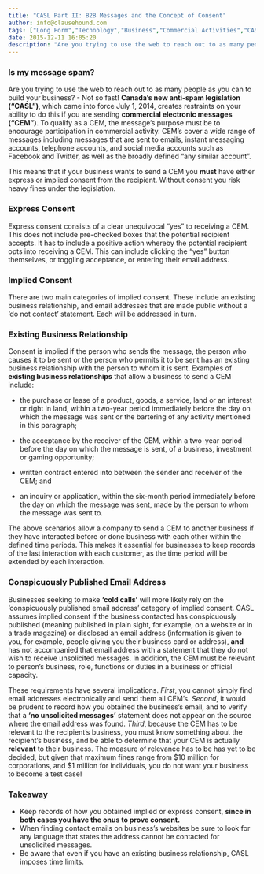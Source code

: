 ```yaml
---
title: "CASL Part II: B2B Messages and the Concept of Consent"
author: info@clausehound.com
tags: ["Long Form","Technology","Business","Commercial Activities","CASL","info@clausehound.com"]
date: 2015-12-11 16:05:20
description: "Are you trying to use the web to reach out to as many people as you can to build your business? - Not so fast! Canada’s new anti-spam legislation (“CASL”), which came into force July 1, 2014, creates restraints on your ability to do this if you are sending commercial electronic messages (“CEM”)."
---
```


### Is my message spam?

Are you trying to use the web to reach out to as many people as you can to build your business? - Not so fast! **Canada’s new anti-spam legislation (“CASL”)**, which came into force July 1, 2014, creates restraints on your ability to do this if you are sending **commercial electronic messages (“CEM”)**. To qualify as a CEM, the message’s purpose must be to encourage participation in commercial activity. CEM’s cover a wide range of messages including messages that are sent to emails, instant messaging accounts, telephone accounts, and social media accounts such as Facebook and Twitter, as well as the broadly defined “any similar account”.

 

This means that if your business wants to send a CEM you **must** have either express or implied consent from the recipient. Without consent you risk heavy fines under the legislation.

 

### Express Consent

Express consent consists of a clear unequivocal “yes” to receiving a CEM. This does not include pre-checked boxes that the potential recipient accepts. It has to include a positive action whereby the potential recipient opts into receiving a CEM. This can include clicking the “yes” button themselves, or toggling acceptance, or entering their email address.

 

### Implied Consent

There are two main categories of implied consent. These include an existing business relationship, and email addresses that are made public without a ‘do not contact’ statement. Each will be addressed in turn.

 

### Existing Business Relationship

Consent is implied if the person who sends the message, the person who causes it to be sent or the person who permits it to be sent has an existing business relationship with the person to whom it is sent. Examples of **existing business relationships** that allow a business to send a CEM include:

- the purchase or lease of a product, goods, a service, land or an interest or right in land, within a two-year period immediately before the day on which the message was sent or the bartering of any activity mentioned in this paragraph;

- the acceptance by the receiver of the CEM, within a two-year period before the day on which the message is sent, of a business, investment or gaming opportunity;

- written contract entered into between the sender and receiver of the CEM; and

- an inquiry or application, within the six-month period immediately before the day on which the message was sent, made by the person to whom the message was sent to.

The above scenarios allow a company to send a CEM to another business if they have interacted before or done business with each other within the defined time periods. This makes it essential for businesses to keep records of the last interaction with each customer, as the time period will be extended by each interaction.

 

### Conspicuously Published Email Address

Businesses seeking to make **‘cold calls’** will more likely rely on the ‘conspicuously published email address’ category of implied consent. CASL assumes implied consent if the business contacted has conspicuously published (meaning published in plain sight, for example, on a website or in a trade magazine) or disclosed an email address (information is given to you, for example, people giving you their business card or address), **and** has not accompanied that email address with a statement that they do not wish to receive unsolicited messages. In addition, the CEM must be relevant to person’s business, role, functions or duties in a business or official capacity.

 

These requirements have several implications. *First*, you cannot simply find email addresses electronically and send them all CEM’s. *Second*, it would be prudent to record how you obtained the business’s email, and to verify that a **‘no unsolicited messages’** statement does not appear on the source where the email address was found. *Third*, because the CEM has to be relevant to the recipient’s business, you must know something about the recipient’s business, and be able to determine that your CEM is actually **relevant** to their business. The measure of relevance has to be has yet to be decided, but given that maximum fines range from $10 million for corporations, and $1 million for individuals, you do not want your business to become a test case!

 

### Takeaway
- Keep records of how you obtained implied or express consent, **since in both cases you have the onus to prove consent.**
- When finding contact emails on business’s websites be sure to look for any language that states the address cannot be contacted for unsolicited messages.
- Be aware that even if you have an existing business relationship, CASL imposes time limits.
